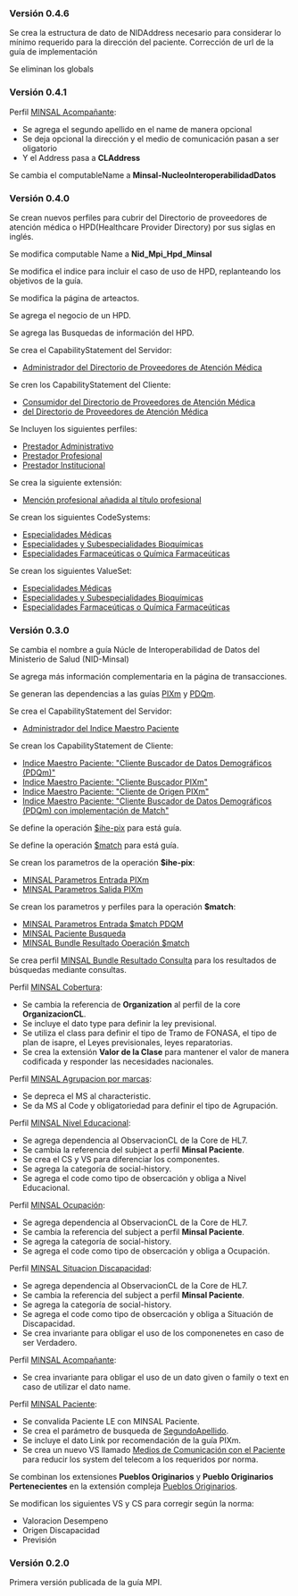 ### Versión 0.4.6

Se crea la estructura de dato de NIDAddress necesario para considerar lo mínimo requerido para la dirección del paciente.
Corrección de url de la guía de implementación

Se eliminan los globals

### Versión 0.4.1

Perfil [MINSAL Acompañante](StructureDefinition-MINSALAcompanante.html):
  - Se agrega el segundo apellido en el name de manera opcional
  - Se deja opcional la dirección y el medio de comunicación pasan a ser oligatorio
  - Y el Address pasa a **CLAddress**

Se cambia el computableName a **Minsal-NucleoInteroperabilidadDatos**

### Versión 0.4.0

Se crean nuevos perfiles para cubrir del Directorio de proveedores de atención médica o HPD(Healthcare Provider Directory) por sus siglas en inglés.

Se modifica computable Name a **Nid_Mpi_Hpd_Minsal**

Se modifica el indice para incluir el caso de uso de HPD, replanteando los objetivos de la guía.

Se modifica la página de arteactos.

Se agrega el negocio de un HPD.

Se agrega las Busquedas de información del HPD.

Se crea el CapabilityStatement del Servidor:
  - [Administrador del Directorio de Proveedores de Atención Médica](CapabilityStatement-NID.IHE.HPD.Manager.html)

Se cren los CapabilityStatement del Cliente:
  - [Consumidor del Directorio de Proveedores de Atención Médica](CapabilityStatement-NID.IHE.HPD.Consumer.html)
  - [del Directorio de Proveedores de Atención Médica](CapabilityStatement-NID.IHE.HPD.Source.html)

Se Incluyen los siguientes perfiles:

 - [Prestador Administrativo](StructureDefinition-MINSALPractitionerAdministrativo.html)
 - [Prestador Profesional](StructureDefinition-MINSALPrestadorProfesional.html)
 - [Prestador Institucional](StructureDefinition-MINSALPrestadorOrganizacional.html)

Se crea la siguiente extensión:

 - [Mención profesional añadida al título profesional](StructureDefinition-Mencion.html)

Se crean los siguientes CodeSystems: 

 - [Especialidades Médicas](CodeSystem-CSEspecialidadMed.html)
 - [Especialidades y Subespecialidades Bioquímicas](CodeSystem-CSEspecialidadBioqca.html)
 - [Especialidades Farmaceúticas o Química Farmaceúticas](CodeSystem-CSEspecialidadFarma.html)

Se crean los siguientes ValueSet:

 - [Especialidades Médicas](ValueSet-VSEspecialidadMed.html)
 - [Especialidades y Subespecialidades Bioquímicas](ValueSet-VSEspecialidadBioqca.html)
 - [Especialidades Farmaceúticas o Química Farmaceúticas](ValueSet-VSEspecialidadFarma.html)
 
### Versión 0.3.0

Se cambia el nombre a guía Núcle de Interoperabilidad de Datos del Ministerio de Salud (NID-Minsal)

Se agrega más información complementaria en la página de transacciones.

Se generan las dependencias a las guías [PIXm](https://profiles.ihe.net/ITI/PIXm/index.html) y [PDQm](https://profiles.ihe.net/ITI/PDQm/).

Se crea el CapabilityStatement del Servidor:
  * [Administrador del Indice Maestro Paciente](CapabilityStatement-MPI.IHE.PIXm.PDQm.Manager.html)

Se crean los CapabilityStatement de Cliente: 
  * [Indice Maestro Paciente: "Cliente Buscador de Datos Demográficos (PDQm)"](CapabilityStatement-MPI.IHE.PDQm.Search.Cliente.html)
  * [Indice Maestro Paciente: "Cliente Buscador PIXm"](CapabilityStatement-MPI.IHE.PIXm.Buscador.html)
  * [Indice Maestro Paciente: "Cliente de Origen PIXm"](CapabilityStatement-MPI.IHE.PIXm.Origen.html)
  * [Indice Maestro Paciente: "Cliente Buscador de Datos Demográficos (PDQm) con implementación de Match"](CapabilityStatement-MPI.IHE.PDQm.Search.Cliente.Match.html)

Se define la operación [$ihe-pix](OperationDefinition-MPI.PIXm.pix.html) para está guía.

Se define la operación [$match](OperationDefinition-MPI.PDQm.match.html) para está guía.

Se crean los parametros de la operación **$ihe-pix**:
  * [MINSAL Parametros Entrada PIXm](StructureDefinition-ParametrosSalidaPixmMpi.html)
  * [MINSAL Parametros Salida PIXm](StructureDefinition-ParametrosSalidaPixmMpi.html)

Se crean los parametros y perfiles para la operación **$match**:
  * [MINSAL Parametros Entrada $match PDQM](StructureDefinition-ParametrosEntradaPDQmMpi.html)
  * [MINSAL Paciente Busqueda](StructureDefinition-MINSALPacienteBusqueda.html)
  * [MINSAL Bundle Resultado Operación $match](StructureDefinition-BundleSearchMPIMatch.html)

Se crea perfil [MINSAL Bundle Resultado Consulta](StructureDefinition-BundleSearchMPI.html) para los resultados de búsquedas mediante consultas. 

Perfil [MINSAL Cobertura](StructureDefinition-MINSALCobertura.html):
  * Se cambia la referencia de **Organization** al perfil de la core **OrganizacionCL**.
  * Se incluye el dato type para definir la ley previsional.
  * Se utiliza el class para definir el tipo de Tramo de FONASA, el tipo de plan de isapre, el Leyes previsionales, leyes reparatorias.
  * Se crea la extensión **Valor de la Clase** para mantener el valor de manera codificada y responder las necesidades nacionales.

Perfil [MINSAL Agrupacion por marcas](StructureDefinition-MINSALAgrupacionPorMarcas.html):
  * Se depreca el MS al characteristic.
  * Se da MS al Code y obligatoriedad para definir el tipo de Agrupación.

Perfil [MINSAL Nivel Educacional](StructureDefinition-MINSALNivelEducacional.html):
  * Se agrega dependencia al ObservacionCL de la Core de HL7.
  * Se cambia la referencia del subject a perfil **Minsal Paciente**.
  * Se crea el CS y VS para diferenciar los componentes.
  * Se agrega la categoría de social-history.
  * Se agrega el code como tipo de obsercación y obliga a Nivel Educacional.

Perfil [MINSAL Ocupación](StructureDefinition-MINSALOcupacion.html):
  * Se agrega dependencia al ObservacionCL de la Core de HL7.
  * Se cambia la referencia del subject a perfil **Minsal Paciente**.
  * Se agrega la categoría de social-history.
  * Se agrega el code como tipo de obsercación y obliga a Ocupación.

Perfil [MINSAL Situacion Discapacidad](StructureDefinition-MINSALSituacionDiscapacidad.html):
  * Se agrega dependencia al ObservacionCL de la Core de HL7.
  * Se cambia la referencia del subject a perfil **Minsal Paciente**.
  * Se agrega la categoría de social-history.
  * Se agrega el code como tipo de obsercación y obliga a Situación de Discapacidad.
  * Se crea invariante para obligar el uso de los componenetes en caso de ser Verdadero.

Perfil [MINSAL Acompañante](StructureDefinition-MINSALAcompanante.html):
  * Se crea invariante para obligar el uso de un dato given o family o text en caso de utilizar el dato name.
  
Perfil [MINSAL Paciente](StructureDefinition-MINSALPaciente.html):
  * Se convalida Paciente LE con MINSAL Paciente.
  * Se crea el parámetro de busqueda de [SegundoApellido](SearchParameter-mpi-paciente-segundoApellido.html).
  * Se incluye el dato Link por recomendación de la guía PIXm.
  * Se crea un nuevo VS llamado [Medios de Comunicación con el Paciente](ValueSet-VSSistemasComunicacion.html) para reducir los system del telecom a los requeridos por norma.

Se combinan los extensiones **Pueblos Originarios** y **Pueblo Originarios Pertenecientes** en la extensión compleja [Pueblos Originarios](StructureDefinition-PueblosOriginarios.html).

Se modifican los siguientes VS y CS para corregir según la norma:
  * Valoracion Desempeno
  * Origen Discapacidad
  * Previsión

### Versión 0.2.0
Primera versión publicada de la guía MPI.